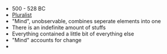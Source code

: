 - 500 - 528 BC
- [Pluralist][1]
- "Mind", unobservable, combines seperate elements into one
- There is an indefinite amount of stuffs
- Everything contained a little bit of everything else
- "Mind" accounts for change
- 

[1]: /Philosophy/Terms/Pluralism.md